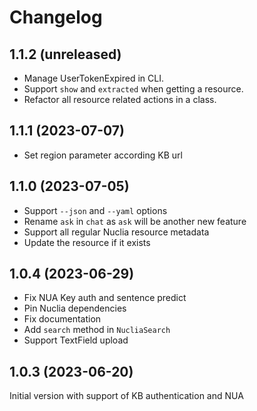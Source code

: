 # Changelog

## 1.1.2 (unreleased)


- Manage UserTokenExpired in CLI.
- Support `show` and `extracted` when getting a resource.
- Refactor all resource related actions in a class.


## 1.1.1 (2023-07-07)


- Set region parameter according KB url


## 1.1.0 (2023-07-05)

- Support `--json` and `--yaml` options
- Rename `ask` in `chat` as `ask` will be another new feature
- Support all regular Nuclia resource metadata
- Update the resource if it exists

## 1.0.4 (2023-06-29)

- Fix NUA Key auth and sentence predict
- Pin Nuclia dependencies
- Fix documentation
- Add `search` method in `NucliaSearch`
- Support TextField upload

## 1.0.3 (2023-06-20)

Initial version with support of KB authentication and NUA
